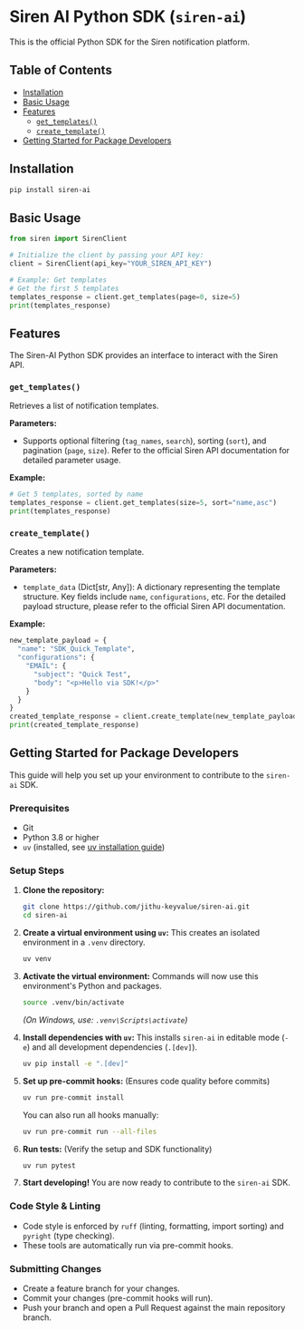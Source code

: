 # Siren AI Python SDK (`siren-ai`)

This is the official Python SDK for the Siren notification platform.

## Table of Contents

- [Installation](#installation)
- [Basic Usage](#basic-usage)
- [Features](#features)
  - [`get_templates()`](#get_templates)
  - [`create_template()`](#create_template)
- [Getting Started for Package Developers](#getting-started-for-package-developers)

## Installation

```bash
pip install siren-ai
```

## Basic Usage

```python
from siren import SirenClient

# Initialize the client by passing your API key:
client = SirenClient(api_key="YOUR_SIREN_API_KEY")

# Example: Get templates
# Get the first 5 templates
templates_response = client.get_templates(page=0, size=5)
print(templates_response)
```

## Features

The Siren-AI Python SDK provides an interface to interact with the Siren API.

### `get_templates()`

Retrieves a list of notification templates.

**Parameters:**
*   Supports optional filtering (`tag_names`, `search`), sorting (`sort`), and pagination (`page`, `size`). Refer to the official Siren API documentation for detailed parameter usage.

**Example:**
```python
# Get 5 templates, sorted by name
templates_response = client.get_templates(size=5, sort="name,asc")
print(templates_response)
```

### `create_template()`

Creates a new notification template.

**Parameters:**
*   `template_data` (Dict[str, Any]): A dictionary representing the template structure. Key fields include `name`, `configurations`, etc. For the detailed payload structure, please refer to the official Siren API documentation.

**Example:**
```python
new_template_payload = {
  "name": "SDK_Quick_Template",
  "configurations": {
    "EMAIL": {
      "subject": "Quick Test",
      "body": "<p>Hello via SDK!</p>"
    }
  }
}
created_template_response = client.create_template(new_template_payload)
print(created_template_response)
```

## Getting Started for Package Developers

This guide will help you set up your environment to contribute to the `siren-ai` SDK.

### Prerequisites

*   Git
*   Python 3.8 or higher
*   `uv` (installed, see [uv installation guide](https://github.com/astral-sh/uv#installation))

### Setup Steps

1.  **Clone the repository:**
    ```bash
    git clone https://github.com/jithu-keyvalue/siren-ai.git
    cd siren-ai
    ```

2.  **Create a virtual environment using `uv`:**
    This creates an isolated environment in a `.venv` directory.
    ```bash
    uv venv
    ```

3.  **Activate the virtual environment:**
    Commands will now use this environment's Python and packages.
    ```bash
    source .venv/bin/activate
    ```
    *(On Windows, use: `.venv\Scripts\activate`)*

4.  **Install dependencies with `uv`:**
    This installs `siren-ai` in editable mode (`-e`) and all development dependencies (`.[dev]`).
    ```bash
    uv pip install -e ".[dev]"
    ```

5.  **Set up pre-commit hooks:**
    (Ensures code quality before commits)
    ```bash
    uv run pre-commit install
    ```
    You can also run all hooks manually:
    ```bash
    uv run pre-commit run --all-files
    ```

6.  **Run tests:**
    (Verify the setup and SDK functionality)
    ```bash
    uv run pytest
    ```

7.  **Start developing!**
    You are now ready to contribute to the `siren-ai` SDK.

### Code Style & Linting

*   Code style is enforced by `ruff` (linting, formatting, import sorting) and `pyright` (type checking).
*   These tools are automatically run via pre-commit hooks.

### Submitting Changes

*   Create a feature branch for your changes.
*   Commit your changes (pre-commit hooks will run).
*   Push your branch and open a Pull Request against the main repository branch.
